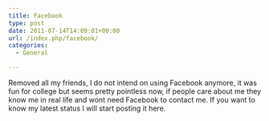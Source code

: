 ```yaml
---
title: Facebook
type: post
date: 2011-07-14T14:09:01+00:00
url: /index.php/facebook/
categories:
  - General

---
```

Removed all my friends, I do not intend on using Facebook anymore, it was fun for college but seems pretty pointless now, if people care about me they know me in real life and wont need Facebook to contact me. If you want to know my latest status I will start posting it here.